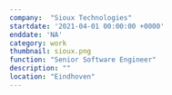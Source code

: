 ```yaml
---
company:  "Sioux Technologies"
startdate: '2021-04-01 00:00:00 +0000'
enddate: 'NA'
category: work
thumbnail: sioux.png
function: "Senior Software Engineer"
description: ""
location: "Eindhoven"
---
```


